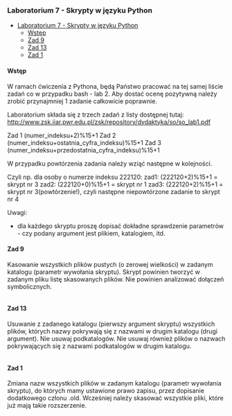 ### Laboratorium 7 - Skrypty  w języku Python

- [Laboratorium 7 - Skrypty  w języku Python](#laboratorium-7---skrypty-w-j%c4%99zyku-python)
  - [Wstęp](#wst%c4%99p)
  - [Zad 9](#zad-9)
  - [Zad 13](#zad-13)
  - [Zad 1](#zad-1)

#### Wstęp
W ramach ćwiczenia z Pythona, będą Państwo pracować na tej samej liście zadań co w przypadku bash - lab 2. Aby dostać ocenę pozytywną należy zrobić przynajmniej 1 zadanie całkowicie poprawnie.

Laboratorium składa się z trzech zadań z listy dostępnej tutaj: http://www.zsk.iiar.pwr.edu.pl/zsk/repository/dydaktyka/so/so_lab1.pdf

Zad 1 (numer_indeksu+2)%15+1
Zad 2 (numer_indeksu+ostatnia_cyfra_indeksu)%15+1
Zad 3 (numer_indeksu+przedostatnia_cyfra_indeksu)%15+1

W przypadku powtórzenia zadania należy wziąć następne w kolejności.

Czyli np. dla osoby o numerze indeksu 222120:
zad1: (222120+2)%15+1 = skrypt nr 3
zad2: (222120+0)%15+1 = skrypt nr 1
zad3: (222120+2)%15+1 = skrypt nr 3(powtórzenie!), czyli następne niepowtórzone zadanie to skrypt nr 4

Uwagi:
- dla każdego skryptu proszę dopisać dokładne sprawdzenie parametrów - czy podany argument jest plikiem, katalogiem, itd.

#### Zad 9
Kasowanie wszystkich plików pustych (o zerowej wielkości) w zadanym katalogu (parametr wywołania skryptu). Skrypt powinien tworzyć w zadanym pliku listę skasowanych plików. Nie powinien analizować dołączeń symbolicznych.
```bash
```

#### Zad 13
Usuwanie z zadanego katalogu (pierwszy argument skryptu) wszystkich plików, których nazwy pokrywają się z nazwami w drugim katalogu (drugi argument). Nie usuwaj podkatalogów. Nie usuwaj również plików o nazwach pokrywających się z nazwami podkatalogów w drugim katalogu.
```bash
```

#### Zad 1
Zmiana nazw wszystkich plików w zadanym katalogu (parametr wywołania skryptu), do których mamy ustawione prawo zapisu, przez dopisanie dodatkowego członu .old. Wcześniej należy skasować wszystkie pliki, które już mają takie rozszerzenie.
```bash
```